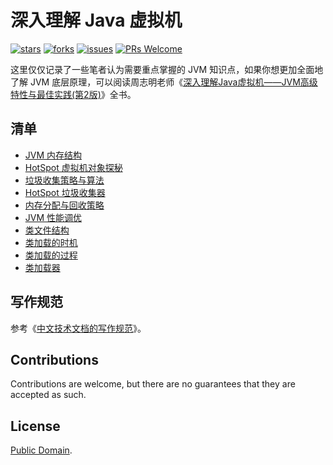 # 深入理解 Java 虚拟机

[![stars](https://img.shields.io/github/stars/doocs/jvm.svg)](https://github.com/doocs/jvm/stargazers)
[![forks](https://img.shields.io/github/forks/doocs/jvm.svg)](https://github.com/doocs/jvm/network/members)
[![issues](https://img.shields.io/github/issues/doocs/jvm.svg)](https://github.com/doocs/jvm/issues)
[![PRs Welcome](https://img.shields.io/badge/PRs-welcome-brightgreen.svg)](http://makeapullrequest.com)

这里仅仅记录了一些笔者认为需要重点掌握的 JVM 知识点，如果你想更加全面地了解 JVM 底层原理，可以阅读周志明老师《[深入理解Java虚拟机——JVM高级特性与最佳实践(第2版)](/book/jvm.pdf)》全书。

## 清单
* [JVM 内存结构](/docs/01-jvm-memory-structure.md)
* [HotSpot 虚拟机对象探秘](/docs/02-hotspot-jvm-object.md)
* [垃圾收集策略与算法](/docs/03-gc-algorithms.md)
* [HotSpot 垃圾收集器](/docs/04-hotspot-gc.md)
* [内存分配与回收策略](/docs/05-memory-allocation-gc.md)
* [JVM 性能调优](/docs/06-jvm-performance-tuning.md)
* [类文件结构](/docs/07-class-structure.md)
* [类加载的时机](/docs/08-load-class-time.md)
* [类加载的过程](/docs/09-load-class-process.md)
* [类加载器](/docs/10-class-loader.md)

## 写作规范
参考《[中文技术文档的写作规范](https://github.com/ruanyf/document-style-guide)》。

## Contributions
Contributions are welcome, but there are no guarantees that they are accepted as such.

## License
[Public Domain](https://baike.baidu.com/item/公有领域/9890908?fr=aladdin&fromid=10349925&fromtitle=Public+Domain).